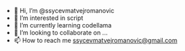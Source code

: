 - 👋 Hi, I’m @ssycevmatvejromanovic
- 👀 I’m interested in script
- 🌱 I’m currently learning  codellama
- 💞️ I’m looking to collaborate on ...
- 📫 How to reach me ssycevmatvejromanovic@gmail.com

<!---
ssycevmatvejromanovic/ssycevmatvejromanovic is a ✨ special ✨ repository because its `README.md` (this file) appears on your GitHub profile.
You can click the Preview link to take a look at your changes.
--->
